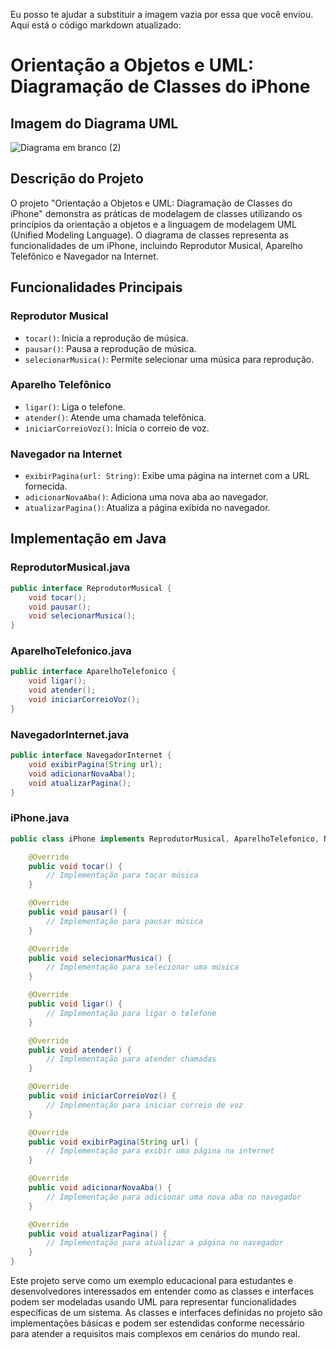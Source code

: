 Eu posso te ajudar a substituir a imagem vazia por essa que você enviou. Aqui está o código markdown atualizado:

# Orientação a Objetos e UML: Diagramação de Classes do iPhone

## Imagem do Diagrama UML

![Diagrama em branco (2)](https://github.com/euuhebert/Orienta-o-a-Objetos-e-UML-Diagrama-o-de-Classes-do-iPhone/assets/112333883/cea6a0e4-4714-4627-bdd5-58ead57dfdfd)

## Descrição do Projeto

O projeto "Orientação a Objetos e UML: Diagramação de Classes do iPhone" demonstra as práticas de modelagem de classes utilizando os princípios da orientação a objetos e a linguagem de modelagem UML (Unified Modeling Language). O diagrama de classes representa as funcionalidades de um iPhone, incluindo Reprodutor Musical, Aparelho Telefônico e Navegador na Internet.

## Funcionalidades Principais

### Reprodutor Musical

- `tocar()`: Inicia a reprodução de música.
- `pausar()`: Pausa a reprodução de música.
- `selecionarMusica()`: Permite selecionar uma música para reprodução.

### Aparelho Telefônico

- `ligar()`: Liga o telefone.
- `atender()`: Atende uma chamada telefônica.
- `iniciarCorreioVoz()`: Inicia o correio de voz.

### Navegador na Internet

- `exibirPagina(url: String)`: Exibe uma página na internet com a URL fornecida.
- `adicionarNovaAba()`: Adiciona uma nova aba ao navegador.
- `atualizarPagina()`: Atualiza a página exibida no navegador.

## Implementação em Java

### ReprodutorMusical.java

```java
public interface ReprodutorMusical {
    void tocar();
    void pausar();
    void selecionarMusica();
}
```

### AparelhoTelefonico.java

```java
public interface AparelhoTelefonico {
    void ligar();
    void atender();
    void iniciarCorreioVoz();
}
```

### NavegadorInternet.java

```java
public interface NavegadorInternet {
    void exibirPagina(String url);
    void adicionarNovaAba();
    void atualizarPagina();
}
```

### iPhone.java

```java
public class iPhone implements ReprodutorMusical, AparelhoTelefonico, NavegadorInternet {

    @Override
    public void tocar() {
        // Implementação para tocar música
    }

    @Override
    public void pausar() {
        // Implementação para pausar música
    }

    @Override
    public void selecionarMusica() {
        // Implementação para selecionar uma música
    }

    @Override
    public void ligar() {
        // Implementação para ligar o telefone
    }

    @Override
    public void atender() {
        // Implementação para atender chamadas
    }

    @Override
    public void iniciarCorreioVoz() {
        // Implementação para iniciar correio de voz
    }

    @Override
    public void exibirPagina(String url) {
        // Implementação para exibir uma página na internet
    }

    @Override
    public void adicionarNovaAba() {
        // Implementação para adicionar uma nova aba no navegador
    }

    @Override
    public void atualizarPagina() {
        // Implementação para atualizar a página no navegador
    }
}
```

Este projeto serve como um exemplo educacional para estudantes e desenvolvedores interessados em entender como as classes e interfaces podem ser modeladas usando UML para representar funcionalidades específicas de um sistema. As classes e interfaces definidas no projeto são implementações básicas e podem ser estendidas conforme necessário para atender a requisitos mais complexos em cenários do mundo real.
